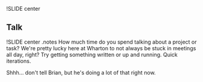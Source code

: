 !SLIDE center

## Talk ##

!SLIDE center
.notes How much time do you spend talking about a project or task? We're pretty lucky here at Wharton to not always be stuck in meetings all day, right? Try getting something written or up and running. Quick iterations.

Shhh... don't tell Brian, but he's doing a lot of that right now.
